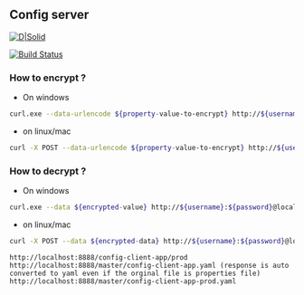 ##   Config server


[![D|Solid](https://www.currenciesdirect.com/assets/img/logo.png)](https://repos.currenciesdirect.com:8443/scm/hyperion/config-server.git)

[![Build Status](https://travis-ci.org/joemccann/dillinger.svg?branch=master)](https://repos.currenciesdirect.com:8443/scm/hyperion/config-server.git)

### How to encrypt ?

- On windows

```sh 
curl.exe --data-urlencode ${property-value-to-encrypt} http://${username}:${password}@localhost:8888/encrypt
```
- on linux/mac
```sh 
curl -X POST --data-urlencode ${property-value-to-encrypt} http://${username}:${password}@localhost:8888/encrypt
```

### How to decrypt ?
- On windows

```sh 
curl.exe --data ${encrypted-value} http://${username}:${password}@localhost:8888/decrypt
```
- on linux/mac
```sh 
curl -X POST --data ${encrypted-data} http://${username}:${password}@localhost:8888/decrypt
```

	
	http://localhost:8888/config-client-app/prod
	http://localhost:8888/master/config-client-app.yaml (response is auto converted to yaml even if the orginal file is properties file)
	http://localhost:8888/master/config-client-app-prod.yaml
	
	